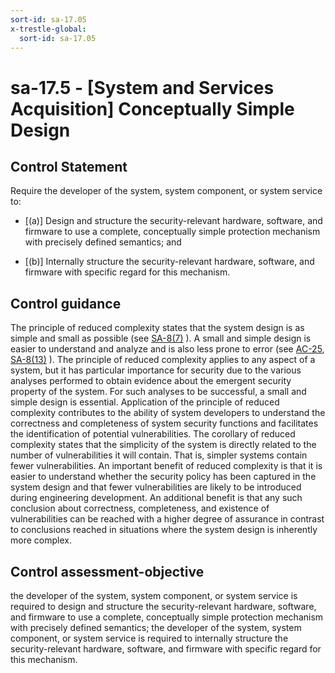 ```yaml
---
sort-id: sa-17.05
x-trestle-global:
  sort-id: sa-17.05
---
```


# sa-17.5 - \[System and Services Acquisition\] Conceptually Simple Design

## Control Statement

Require the developer of the system, system component, or system service to:

- \[(a)\] Design and structure the security-relevant hardware, software, and firmware to use a complete, conceptually simple protection mechanism with precisely defined semantics; and

- \[(b)\] Internally structure the security-relevant hardware, software, and firmware with specific regard for this mechanism.

## Control guidance

The principle of reduced complexity states that the system design is as simple and small as possible (see [SA-8(7)](#sa-8.7) ). A small and simple design is easier to understand and analyze and is also less prone to error (see [AC-25](#ac-25), [SA-8(13)](#sa-8.13) ). The principle of reduced complexity applies to any aspect of a system, but it has particular importance for security due to the various analyses performed to obtain evidence about the emergent security property of the system. For such analyses to be successful, a small and simple design is essential. Application of the principle of reduced complexity contributes to the ability of system developers to understand the correctness and completeness of system security functions and facilitates the identification of potential vulnerabilities. The corollary of reduced complexity states that the simplicity of the system is directly related to the number of vulnerabilities it will contain. That is, simpler systems contain fewer vulnerabilities. An important benefit of reduced complexity is that it is easier to understand whether the security policy has been captured in the system design and that fewer vulnerabilities are likely to be introduced during engineering development. An additional benefit is that any such conclusion about correctness, completeness, and existence of vulnerabilities can be reached with a higher degree of assurance in contrast to conclusions reached in situations where the system design is inherently more complex.

## Control assessment-objective

the developer of the system, system component, or system service is required to design and structure the security-relevant hardware, software, and firmware to use a complete, conceptually simple protection mechanism with precisely defined semantics;
the developer of the system, system component, or system service is required to internally structure the security-relevant hardware, software, and firmware with specific regard for this mechanism.

